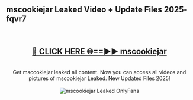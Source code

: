 <h2>mscookiejar Leaked Video + Update Files 2025- fqvr7</h2>
<br>
<div align="center">
<h2><a href="https://libra.edu.pl?mscookiejar" rel="nofollow">🔴 CLICK HERE 🌐==►► mscookiejar</a></h2>
<br>
Get mscookiejar leaked all content. Now you can access all videos and pictures of mscookiejar Leaked. New Updated Files 2025!
<br>
<br>
<a href="https://libra.edu.pl?mscookiejar" rel="nofollow" data-target="animated-image.originalLink"><img src="https://i.ibb.co.com/WyWwxjT/player-gif2.gif" alt="mscookiejar Leaked OnlyFans" style="max-width: 100%; display: inline-block;" data-target="animated-image.originalImage"></a>
</div>
<br>